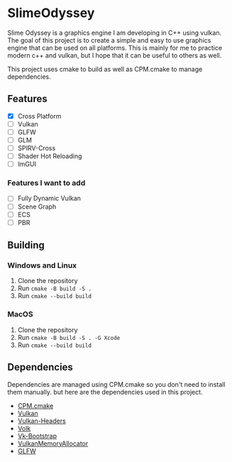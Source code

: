 # SlimeOdyssey

Slime Odyssey is a graphics engine I am developing in C++ using vulkan. The goal of this project is to create a simple and easy to use graphics engine that can be used on all platforms. This is mainly for me to practice modern c++ and vulkan, but I hope that it can be useful to others as well.

This project uses cmake to build as well as CPM.cmake to manage dependencies.

## Features

- [x] Cross Platform
- [ ] Vulkan
- [ ] GLFW
- [ ] GLM
- [ ] SPIRV-Cross
- [ ] Shader Hot Reloading
- [ ] ImGUI

### Features I want to add

- [ ] Fully Dynamic Vulkan
- [ ] Scene Graph
- [ ] ECS
- [ ] PBR

## Building

### Windows and Linux

1. Clone the repository
2. Run `cmake -B build -S .`
3. Run `cmake --build build`

### MacOS

1. Clone the repository
2. Run `cmake -B build -S . -G Xcode`
3. Run `cmake --build build`

## Dependencies

Dependencies are managed using CPM.cmake so you don't need to install them manually. but here are the dependencies used in this project.

- [CPM.cmake](https://github.com/cpm-cmake/CPM.cmake)
- [Vulkan](https://vulkan.lunarg.com/)
- [Vulkan-Headers](https://github.com/KhronosGroup/Vulkan-Headers)
- [Volk](https://github.com/zeux/volk)
- [Vk-Bootstrap](https://github.com/charles-lunarg/vk-bootstrap)
- [VulkanMemoryAllocator](https://github.com/GPUOpen-LibrariesAndSDKs/VulkanMemoryAllocator)
- [GLFW](https://www.glfw.org/)
